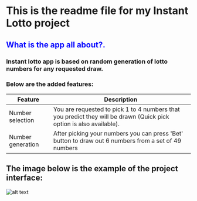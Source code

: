 # This is the readme file for my Instant Lotto project
## <font color="blue">What is the app all about?.</font>
### Instant lotto app is based on random generation of lotto numbers for any requested draw.
### Below are the added features:
| Feature          | Description                                                                                                         |
| ---------------- | ------------------------------------------------------------------------------------------------------------------- |
| Number selection | You are requested to pick 1 to 4 numbers that you predict they will be drawn (Quick pick option is also available). |
| Number generation| After picking your numbers you can press 'Bet' button to draw out 6 numbers from a set of 49 numbers                |

## The image below is the example of the project interface:
![alt text](image.jpg)
